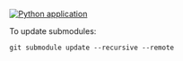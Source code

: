 [![Python application](https://github.com/HFxLhT8JqeU5BnUG/pdfs/actions/workflows/python-app.yml/badge.svg)](https://github.com/HFxLhT8JqeU5BnUG/pdfs/actions/workflows/python-app.yml)

To update submodules:

```git submodule update --recursive --remote```